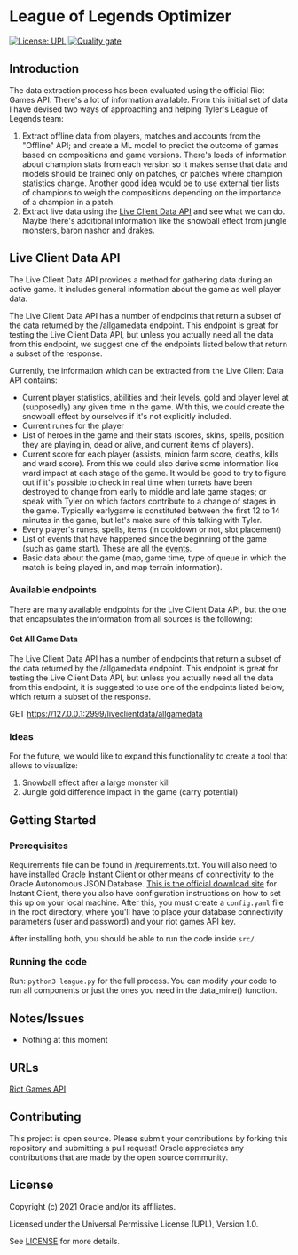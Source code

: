 # League of Legends Optimizer

[![License: UPL](https://img.shields.io/badge/license-UPL-green)](https://img.shields.io/badge/license-UPL-green) [![Quality gate](https://sonarcloud.io/api/project_badges/quality_gate?project=oracle-devrel_leagueoflegends-optimizer)](https://sonarcloud.io/dashboard?id=oracle-devrel_leagueoflegends-optimizer)

## Introduction
The data extraction process has been evaluated using the official Riot Games API. There's a lot of information available. From this initial set of data I have devised two ways of approaching and helping Tyler's League of Legends team:
1. Extract offline data from players, matches and accounts from the "Offline" API; and create a ML model to predict the outcome of games based on compositions and game versions. There's loads of information about champion stats from each version so it makes sense that data and models should be trained only on patches, or patches where champion statistics change. Another good idea would be to use external tier lists of champions to weigh the compositions depending on the importance of a champion in a patch.
2. Extract live data using the [Live Client Data API](https://developer.riotgames.com/docs/lol#game-client-api_live-client-data-api) and see what we can do. Maybe there's additional information like the snowball effect from jungle monsters, baron nashor and drakes. 

## Live Client Data API

The Live Client Data API provides a method for gathering data during an active game. It includes general information about the game as well player data.

The Live Client Data API has a number of endpoints that return a subset of the data returned by the /allgamedata endpoint. This endpoint is great for testing the Live Client Data API, but unless you actually need all the data from this endpoint, we suggest one of the endpoints listed below that return a subset of the response. 

Currently, the information which can be extracted from the Live Client Data API contains:
- Current player statistics, abilities and their levels, gold and player level at (supposedly) any given time in the game. With this, we could create the snowball effect by ourselves if it's not explicitly included.
- Current runes for the player 
- List of heroes in the game and their stats (scores, skins, spells, position they are playing in, dead or alive, and current items of players).
- Current score for each player (assists, minion farm score, deaths, kills and ward score). From this we could also derive some information like ward impact at each stage of the game. It would be good to try to figure out if it's possible to check in real time when turrets have been destroyed to change from early to middle and late game stages; or speak with Tyler on which factors contribute to a change of stages in the game. Typically earlygame is constituted between the first 12 to 14 minutes in the game, but let's make sure of this talking with Tyler.
- Every player's runes, spells, items (in cooldown or not, slot placement)
- List of events that have happened since the beginning of the game (such as game start). These are all the [events](https://static.developer.riotgames.com/docs/lol/liveclientdata_events.json).
- Basic data about the game (map, game time, type of queue in which the match is being played in, and map terrain information).


### Available endpoints
There are many available endpoints for the Live Client Data API, but the one that encapsulates the information from all sources is the following:

#### Get All Game Data

The Live Client Data API has a number of endpoints that return a subset of the data returned by the /allgamedata endpoint. This endpoint is great for testing the Live Client Data API, but unless you actually need all the data from this endpoint, it is suggested to use one of the endpoints listed below, which return a subset of the response.

GET https://127.0.0.1:2999/liveclientdata/allgamedata

### Ideas
For the future, we would like to expand this functionality to create a tool that allows to visualize:
1. Snowball effect after a large monster kill
2. Jungle gold difference impact in the game (carry potential)


## Getting Started

### Prerequisites
Requirements file can be found in /requirements.txt. You will also need to have installed Oracle Instant Client or other means of connectivity to the Oracle Autonomous JSON Database. [This is the official download site](https://www.oracle.com/database/technologies/instant-client/linux-x86-64-downloads.html) for Instant Client, there you also have configuration instructions on how to set this up on your local machine.
After this, you must create a `config.yaml` file in the root directory, where you'll have to place your database connectivity parameters (user and password) and your riot games API key. 

After installing both, you should be able to run the code inside `src/`.


### Running the code
Run:
`python3 league.py` for the full process. You can modify your code to run all components or just the ones you need in the data_mine() function.


## Notes/Issues
* Nothing at this moment

## URLs
[Riot Games API](https://developer.riotgames.com/)

## Contributing
This project is open source.  Please submit your contributions by forking this repository and submitting a pull request!  Oracle appreciates any contributions that are made by the open source community.

## License
Copyright (c) 2021 Oracle and/or its affiliates.

Licensed under the Universal Permissive License (UPL), Version 1.0.

See [LICENSE](LICENSE) for more details.






